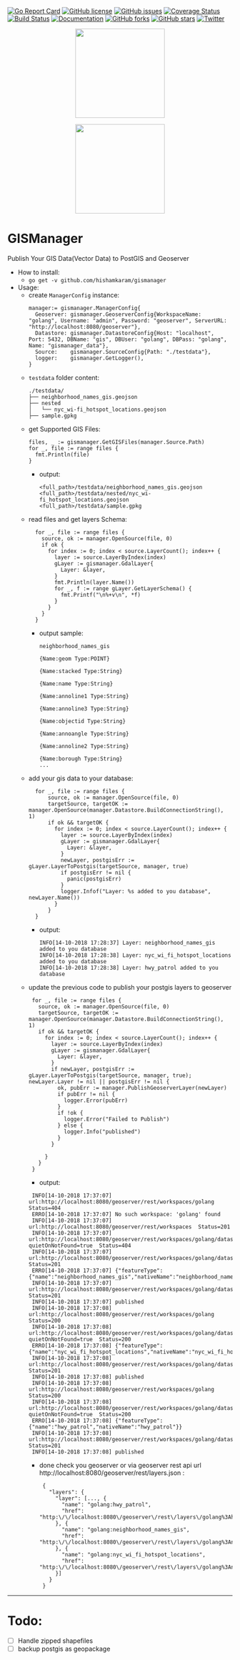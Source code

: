 [![Go Report Card](https://goreportcard.com/badge/github.com/hishamkaram/gismanager)](https://goreportcard.com/report/github.com/hishamkaram/gismanager)
[![GitHub license](https://img.shields.io/github/license/hishamkaram/gismanager.svg)](https://github.com/hishamkaram/gismanager/blob/master/LICENSE)
[![GitHub issues](https://img.shields.io/github/issues/hishamkaram/gismanager.svg)](https://github.com/hishamkaram/gismanager/issues)
[![Coverage Status](https://coveralls.io/repos/github/hishamkaram/gismanager/badge.svg?branch=master&service=github)](https://coveralls.io/github/hishamkaram/gismanager?branch=master&service=github)
[![Build Status](https://travis-ci.org/hishamkaram/gismanager.svg?branch=master)](https://travis-ci.org/hishamkaram/gismanager)
[![Documentation](https://godoc.org/github.com/hishamkaram/gismanager?status.svg)](https://godoc.org/github.com/hishamkaram/gismanager?)
[![GitHub forks](https://img.shields.io/github/forks/hishamkaram/gismanager.svg)](https://github.com/hishamkaram/gismanager/network)
[![GitHub stars](https://img.shields.io/github/stars/hishamkaram/gismanager.svg)](https://github.com/hishamkaram/gismanager/stargazers)
[![Twitter](https://img.shields.io/twitter/url/https/github.com/hishamkaram/gismanager/edit/master/README.md.svg?style=social)](https://twitter.com/intent/tweet?text=Wow:&url=https%3A%2F%2Fgithub.com%2Fhishamkaram%2Fgeoserver%2Fedit%2Fmaster%2FREADME.md)


<p align="center">
  <img src="http://geoserver.org/img/OSGeo_project.png" width="200"/>
</p>
<p align="center">
  <img src="https://i.imgur.com/31CL1xg.png" width="200"/>
</p>

# GISManager
Publish Your GIS Data(Vector Data) to PostGIS and Geoserver

- How to install:
    - `go get -v github.com/hishamkaram/gismanager`
- Usage:
  - create `ManagerConfig` instance:
    ```
    manager:= gismanager.ManagerConfig{
      Geoserver: gismanager.GeoserverConfig{WorkspaceName: "golang", Username: "admin", Password: "geoserver", ServerURL: "http://localhost:8080/geoserver"},
      Datastore: gismanager.DatastoreConfig{Host: "localhost", Port: 5432, DBName: "gis", DBUser: "golang", DBPass: "golang", Name: "gismanager_data"},
      Source:    gismanager.SourceConfig{Path: "./testdata"},
      logger:    gismanager.GetLogger(),
    }
    ```
  - `testdata` folder content:
    ```
    ./testdata/
    ├── neighborhood_names_gis.geojson
    ├── nested
    │   └── nyc_wi-fi_hotspot_locations.geojson
    ├── sample.gpkg
    ```
  - get Supported GIS Files:
    ```
    files, _ := gismanager.GetGISFiles(manager.Source.Path)
    for _, file := range files {
      fmt.Println(file)
    }
    ```
    - output:
      ```
      <full_path>/testdata/neighborhood_names_gis.geojson
      <full_path>/testdata/nested/nyc_wi-fi_hotspot_locations.geojson
      <full_path>/testdata/sample.gpkg
      ```
  - read files and get layers Schema:
    ```
      for _, file := range files {
        source, ok := manager.OpenSource(file, 0)
        if ok {
          for index := 0; index < source.LayerCount(); index++ {
            layer := source.LayerByIndex(index)
            gLayer := gismanager.GdalLayer{
              Layer: &layer,
            }
            fmt.Println(layer.Name())
            for _, f := range gLayer.GetLayerSchema() {
              fmt.Printf("\n%+v\n", *f)
            }
          }
        }
      }
    ```
    - output sample:
      ```
      neighborhood_names_gis

      {Name:geom Type:POINT}

      {Name:stacked Type:String}

      {Name:name Type:String}

      {Name:annoline1 Type:String}

      {Name:annoline3 Type:String}

      {Name:objectid Type:String}

      {Name:annoangle Type:String}

      {Name:annoline2 Type:String}

      {Name:borough Type:String}
      ...
      ```
  - add your gis data to your database:
    ```
      for _, file := range files {
          source, ok := manager.OpenSource(file, 0)
          targetSource, targetOK := manager.OpenSource(manager.Datastore.BuildConnectionString(), 1)
          if ok && targetOK {
            for index := 0; index < source.LayerCount(); index++ {
              layer := source.LayerByIndex(index)
              gLayer := gismanager.GdalLayer{
                Layer: &layer,
              }
              newLayer, postgisErr := gLayer.LayerToPostgis(targetSource, manager, true)
              if postgisErr != nil {
                panic(postgisErr)
              }
              logger.Infof("Layer: %s added to you database", newLayer.Name())
            }
          }
      }
    ```
    - output:
      ```
      INFO[14-10-2018 17:28:37] Layer: neighborhood_names_gis added to you database 
      INFO[14-10-2018 17:28:38] Layer: nyc_wi_fi_hotspot_locations added to you database 
      INFO[14-10-2018 17:28:38] Layer: hwy_patrol added to you database
      ```
   - update the previous code to publish your postgis layers to geoserver
     ```
      for _, file := range files {
        source, ok := manager.OpenSource(file, 0)
        targetSource, targetOK := manager.OpenSource(manager.Datastore.BuildConnectionString(), 1)
        if ok && targetOK {
          for index := 0; index < source.LayerCount(); index++ {
            layer := source.LayerByIndex(index)
            gLayer := gismanager.GdalLayer{
              Layer: &layer,
            }
            if newLayer, postgisErr := gLayer.LayerToPostgis(targetSource, manager, true); newLayer.Layer != nil || postgisErr != nil {
              ok, pubErr := manager.PublishGeoserverLayer(newLayer)
              if pubErr != nil {
                logger.Error(pubErr)
              }
              if !ok {
                logger.Error("Failed to Publish")
              } else {
                logger.Info("published")
              }
            }

          }
        }
      }
     ```
     - output:
     ```
      INFO[14-10-2018 17:37:07] url:http://localhost:8080/geoserver/rest/workspaces/golang  Status=404  
      ERRO[14-10-2018 17:37:07] No such workspace: 'golang' found            
      INFO[14-10-2018 17:37:07] url:http://localhost:8080/geoserver/rest/workspaces  Status=201  
      INFO[14-10-2018 17:37:07] url:http://localhost:8080/geoserver/rest/workspaces/golang/datastores/gis?quietOnNotFound=true  Status=404  
      INFO[14-10-2018 17:37:07] url:http://localhost:8080/geoserver/rest/workspaces/golang/datastores  Status=201  
      ERRO[14-10-2018 17:37:07] {"featureType":{"name":"neighborhood_names_gis","nativeName":"neighborhood_names_gis"}} 
      INFO[14-10-2018 17:37:07] url:http://localhost:8080/geoserver/rest/workspaces/golang/datastores/gis/featuretypes  Status=201  
      INFO[14-10-2018 17:37:07] published                                    
      INFO[14-10-2018 17:37:08] url:http://localhost:8080/geoserver/rest/workspaces/golang  Status=200  
      INFO[14-10-2018 17:37:08] url:http://localhost:8080/geoserver/rest/workspaces/golang/datastores/gis?quietOnNotFound=true  Status=200  
      ERRO[14-10-2018 17:37:08] {"featureType":{"name":"nyc_wi_fi_hotspot_locations","nativeName":"nyc_wi_fi_hotspot_locations"}} 
      INFO[14-10-2018 17:37:08] url:http://localhost:8080/geoserver/rest/workspaces/golang/datastores/gis/featuretypes  Status=201  
      INFO[14-10-2018 17:37:08] published                                    
      INFO[14-10-2018 17:37:08] url:http://localhost:8080/geoserver/rest/workspaces/golang  Status=200  
      INFO[14-10-2018 17:37:08] url:http://localhost:8080/geoserver/rest/workspaces/golang/datastores/gis?quietOnNotFound=true  Status=200  
      ERRO[14-10-2018 17:37:08] {"featureType":{"name":"hwy_patrol","nativeName":"hwy_patrol"}} 
      INFO[14-10-2018 17:37:08] url:http://localhost:8080/geoserver/rest/workspaces/golang/datastores/gis/featuretypes  Status=201  
      INFO[14-10-2018 17:37:08] published 
     ```
     - done check you geoserver or via geoserver rest api url http://localhost:8080/geoserver/rest/layers.json : 
       ```
        {
          "layers": {
            "layer": [..., {
              "name": "golang:hwy_patrol",
              "href": "http:\/\/localhost:8080\/geoserver\/rest\/layers\/golang%3Ahwy_patrol.json"
            }, {
              "name": "golang:neighborhood_names_gis",
              "href": "http:\/\/localhost:8080\/geoserver\/rest\/layers\/golang%3Aneighborhood_names_gis.json"
            }, {
              "name": "golang:nyc_wi_fi_hotspot_locations",
              "href": "http:\/\/localhost:8080\/geoserver\/rest\/layers\/golang%3Anyc_wi_fi_hotspot_locations.json"
            }]
          }
        }
       ```
 ---
 
# Todo:
  - [ ] Handle zipped shapefiles
  - [ ] backup postgis as geopackage
